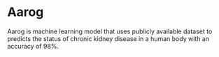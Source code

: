 # Aarog
Aarog is machine learning model that uses publicly available dataset to predicts the status of chronic kidney disease in a human body with an accuracy of 98%.
